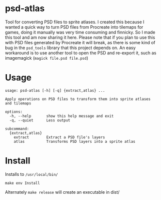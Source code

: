 # psd-atlas

Tool for converting PSD files to sprite atlases. I created this because I wanted a quick way to turn PSD files from Procreate into tilemaps for games, doing it manually was very time consuming and finnicky. So I made this tool and am now sharing it here. Please note that if you plan to use this with PSD files generated by Procreate it will break, as there is some kind of bug in the `psd_tools` library that this project depends on. An easy workaround is to use another tool to open the PSD and re-export it, such as imagemagick (`magick file.psd file.psd`)


# Usage

```
usage: psd-atlas [-h] [-q] {extract,atlas} ...

Apply operations on PSD files to transform them into sprite atlases and tilemaps

options:
  -h, --help       show this help message and exit
  -q, --quiet      Less output

subcommand:
  {extract,atlas}
    extract        Extract a PSD file's layers
    atlas          Transforms PSD layers into a sprite atlas
```

# Install

Installs to `/usr/local/bin/`

```
make env Install
```

Alternately `make release` will create an executable in dist/
